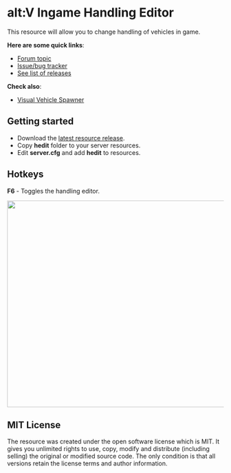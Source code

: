 alt:V Ingame Handling Editor
=====
This resource will allow you to change handling of vehicles in game.

**Here are some quick links**:
* [Forum topic](https://forum.altv.mp/topic/397-ingame-handling-editor/)
* [Issue/bug tracker](https://github.com/Enerv/hedit/issues)
* [See list of releases](https://github.com/Enerv/hedit/releases)

**Check also**:
* [Visual Vehicle Spawner](https://github.com/dusieq95/Visual-Vehicle-Spawner)

Getting started
-------
* Download the [latest resource release](https://github.com/Enerv/hedit/releases/latest).
* Copy **hedit** folder to your server resources.
* Edit **server.cfg** and add **hedit** to resources.

Hotkeys
-------
**F6** - Toggles the handling editor.

<p align="center">
  <img width="640" height="480" src="https://i.imgur.com/711GNH8.png">
</p>

MIT License
-------
The resource was created under the open software license which is MIT. It gives you unlimited rights to use, copy, modify and distribute (including selling) the original or modified source code. The only condition is that all versions retain the license terms and author information.
